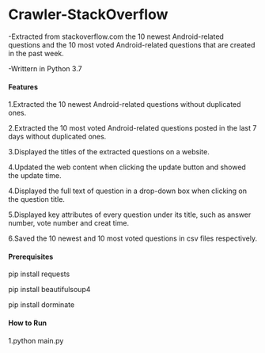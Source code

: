 # Crawler-StackOverflow
-Extracted from stackoverflow.com the 10 newest Android-related questions and the 10 most voted Android-related questions that are created in the past week.

-Writtern in Python 3.7

#### Features
1.Extracted the 10 newest Android-related questions without duplicated ones.

2.Extracted the 10 most voted Android-related questions posted in the last 7 days without duplicated ones.

3.Displayed the titles of the extracted questions on a website.

4.Updated the web content when clicking the update button and showed the update time.<new>
  
4.Displayed the full text of question in a drop-down box when clicking on the question title.

5.Displayed key attributes of every question under its title, such as answer number, vote number and creat time.<new>
  
6.Saved the 10 newest and 10 most voted questions in csv files respectively.<new>

#### Prerequisites
pip install requests

pip install beautifulsoup4

pip install dorminate

#### How to Run
1.python main.py
